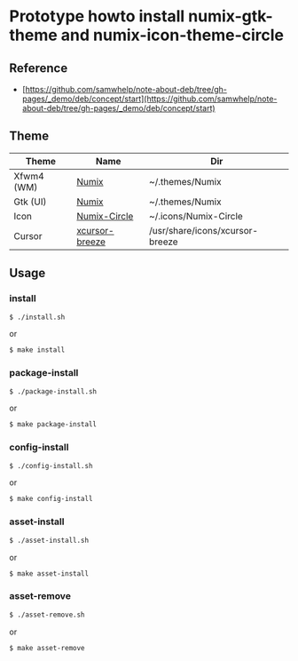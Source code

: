 
# Prototype howto install numix-gtk-theme and numix-icon-theme-circle

## Reference

* [https://github.com/samwhelp/note-about-deb/tree/gh-pages/_demo/deb/concept/start](https://github.com/samwhelp/note-about-deb/tree/gh-pages/_demo/deb/concept/start)

## Theme

| Theme | Name | Dir |
| --- | --- | --- |
| Xfwm4 (WM) | [Numix](https://packages.ubuntu.com/focal/numix-gtk-theme) | ~/.themes/Numix |
| Gtk (UI) | [Numix](https://packages.ubuntu.com/focal/numix-gtk-theme) | ~/.themes/Numix |
| Icon | [Numix-Circle](https://packages.ubuntu.com/focal/numix-icon-theme-circle) | ~/.icons/Numix-Circle |
| Cursor | [xcursor-breeze](https://software.manjaro.org/package/xcursor-breeze) | /usr/share/icons/xcursor-breeze |


## Usage

### install

``` sh
$ ./install.sh
```

or

``` sh
$ make install
```


### package-install

``` sh
$ ./package-install.sh
```

or

``` sh
$ make package-install
```


### config-install

``` sh
$ ./config-install.sh
```

or

``` sh
$ make config-install
```


### asset-install

``` sh
$ ./asset-install.sh
```

or

``` sh
$ make asset-install
```


### asset-remove

``` sh
$ ./asset-remove.sh
```

or

``` sh
$ make asset-remove
```
